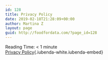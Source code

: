 ```yaml
---
id: 128
title: Privacy Policy
date: 2019-02-18T21:28:09+00:00
author: Martina Z
layout: page
guid: http://foodfordata.com/?page_id=128
---
```

<span class="rt-reading-time" style="display: block;"><span class="rt-label rt-prefix">Reading Time: </span> <span class="rt-time">< 1</span> <span class="rt-label rt-postfix">minute</span></span> [Privacy Policy](https://www.iubenda.com/privacy-policy/49915574 "Privacy Policy "){.iubenda-white.iubenda-embed}